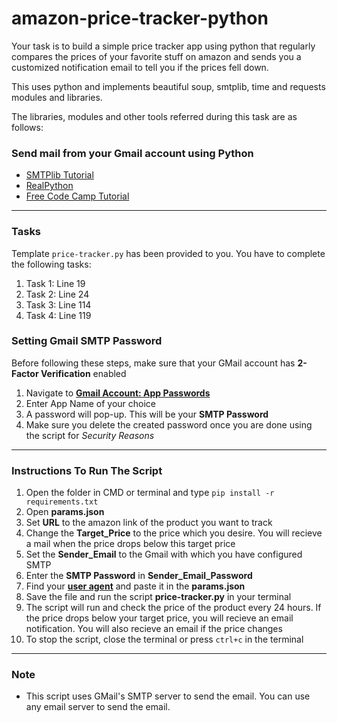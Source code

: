 # amazon-price-tracker-python
Your task is to build a simple price tracker app using python that regularly compares the prices of your favorite stuff on amazon and sends you a customized notification email to tell you if the prices fell down.

This uses python and implements beautiful soup, smtplib, time and requests modules and libraries.

The libraries, modules and other tools referred during this task are as follows:

<h3>Send mail from your Gmail account using Python</h3>

<ul>

  <li><a href= "https://www.geeksforgeeks.org/send-mail-gmail-account-using-python/">SMTPlib Tutorial</a></li>
  <li><a href= "https://realpython.com/python-send-email/">RealPython</a></li>
  <li><a href= "https://www.freecodecamp.org/news/send-emails-using-code-4fcea9df63f/">Free Code Camp Tutorial</a></li>

</ul>

---
### Tasks

Template `price-tracker.py` has been provided to you. You have to complete the following tasks:

  1. Task 1: Line 19
  2. Task 2: Line 24
  3. Task 3: Line 114
  4. Task 4: Line 119

### Setting Gmail SMTP Password

Before following these steps, make sure that your GMail account has **2-Factor Verification** enabled

1. Navigate to [**Gmail Account: App Passwords**](https://myaccount.google.com/apppasswords?rapt=AEjHL4OrwU89dz8b1QyDNkZKucbOgm_8NKhED-dXDuExhXLP5W90VGHF1_ZT0aB_1NvwwT3bluDoJ1gxp2x0IwM_iMbPfqWSCKrMrI5IqN9HrR9tXEHld90)
2. Enter App Name of your choice
3. A password will pop-up. This will be your **SMTP Password**
4. Make sure you delete the created password once you are done using the script for <i>Security Reasons</i>

---

### Instructions To Run The Script

1. Open the folder in CMD or terminal and type `pip install -r requirements.txt`
2. Open **params.json**
3. Set **URL** to the amazon link of the product you want to track
4. Change the **Target_Price** to the price which you desire. You will recieve a mail when the price drops below this target price
5. Set the **Sender_Email** to the Gmail with which you have configured SMTP
6. Enter the **SMTP Password** in **Sender_Email_Password**
7. Find your [**user agent**](https://www.google.com/search?q=my+user+agent&oq=my+user&aqs=chrome.1.69i57j0l5.2294j1j7&sourceid=chrome&ie=UTF-8) and paste it in the **params.json** 
8. Save the file and run the script **price-tracker.py** in your terminal
9. The script will run and check the price of the product every 24 hours. If the price drops below your target price, you will recieve an email notification. You will also recieve an email if the price changes
10. To stop the script, close the terminal or press `ctrl+c` in the terminal

--- 


### Note
- This script uses GMail's SMTP server to send the email. You can use any email server to send the email.
